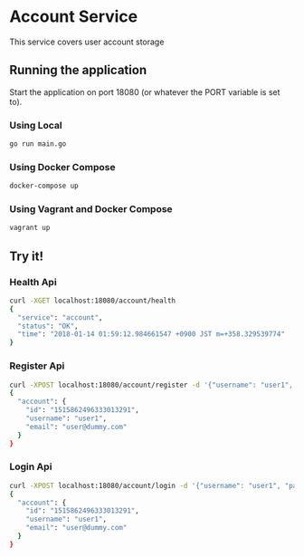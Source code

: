 # Account Service

This service covers user account storage

## Running the application

Start the application on port 18080 (or whatever the PORT variable is set to).

### Using Local

```bash
go run main.go
```

### Using Docker Compose

```bash
docker-compose up
```

### Using Vagrant and Docker Compose

```bash
vagrant up
```

## Try it!


### Health Api
```bash
curl -XGET localhost:18080/account/health
{
  "service": "account",
  "status": "OK",
  "time": "2018-01-14 01:59:12.984661547 +0900 JST m=+358.329539774"
}
```

### Register Api
```bash
curl -XPOST localhost:18080/account/register -d '{"username": "user1", "email": "user@dummy.com", "password": "hoge"}'
{
  "account": {
    "id": "1515862496333013291",
    "username": "user1",
    "email": "user@dummy.com"
  }
}
```

### Login Api
```bash
curl -XPOST localhost:18080/account/login -d '{"username": "user1", "password": "hoge"}'
{
  "account": {
    "id": "1515862496333013291",
    "username": "user1",
    "email": "user@dummy.com"
  }
}
```
